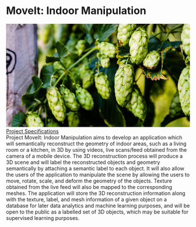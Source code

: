 # MoveIt: Indoor Manipulation
![Project Specifications](bullion-hop-cones.jpg)
<br>
<a href="https://github.com/barisc22/CS491_SeniorDesignProject/raw/master/project_specifications_report.pdf" title="Project Specifications">Project Specifications</a>
<br>
Project MoveIt: Indoor Manipulation aims to develop an application which will semantically reconstruct the geometry of indoor areas, such as a living room or a kitchen, in 3D by using videos, live scans/feed obtained from the camera of a mobile device. The 3D reconstruction process will produce a 3D scene and will label the reconstructed objects and geometry semantically by attaching a semantic label to each object. It will also allow the users of the application to manipulate the scene by allowing the users to move, rotate, scale, and deform the geometry of the objects. Texture obtained from the live feed will also be mapped to the corresponding meshes. The application will store the 3D reconstruction information along with the texture, label, and mesh information of a given object on a database for later data analytics and machine learning purposes, and will be open to the public as a labelled set of 3D objects, which may be suitable for supervised learning purposes.
